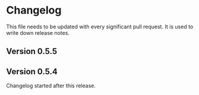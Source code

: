 # Changelog

This file needs to be updated with every significant pull request. It is used to write down release notes.

## Version 0.5.5

## Version 0.5.4

Changelog started after this release. 